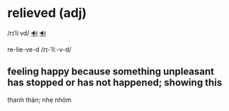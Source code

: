 # relieved (adj)

/rɪˈliːvd/ [🔊](https://www.oxfordlearnersdictionaries.com/media/english/uk_pron/r/rel/relie/relieved__gb_1.mp3) [🔊](https://www.oxfordlearnersdictionaries.com/media/english/us_pron/r/rel/relie/relieved__us_1.mp3)

re-lie-ve-d /rɪ-ˈliː-v-d/

## feeling happy because something unpleasant has stopped or has not happened; showing this

thanh thản; nhẹ nhõm
